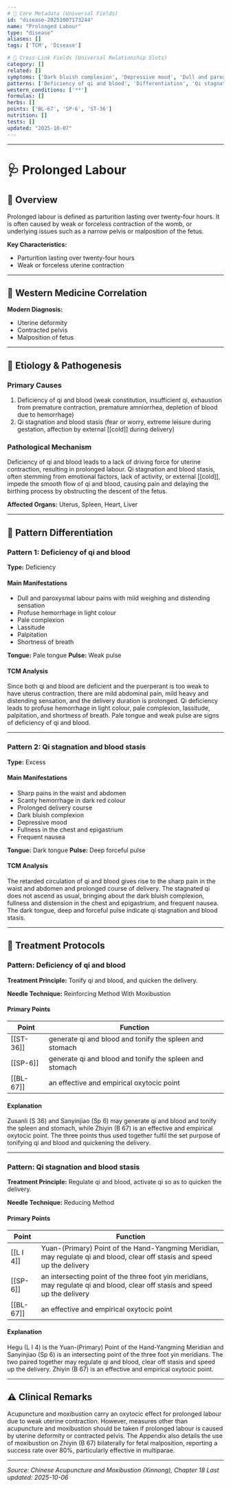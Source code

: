 ```yaml
---
# 🔹 Core Metadata (Universal Fields)
id: "disease-20251007173244"
name: "Prolonged Labour"
type: "disease"
aliases: []
tags: ['TCM', 'Disease']

# 🔹 Cross-Link Fields (Universal Relationship Slots)
category: []
related: []
symptoms: ['Dark bluish complexion', 'Depressive mood', 'Dull and paroxysmal labour pains with mild weighing and distending sensation', 'Frequent nausea', 'Fullness in the chest and epigastrium', 'Lassitude', 'Pale complexion', 'Palpitation', 'Profuse hemorrhage in light colour', 'Prolonged delivery course', 'Scanty hemorrhage in dark red colour', 'Sharp pains in the waist and abdomen', 'Shortness of breath']
patterns: ['Deficiency of qi and blood', 'Differentiation', 'Qi stagnation and blood stasis']
western_conditions: ['**']
formulas: []
herbs: []
points: ['BL-67', 'SP-6', 'ST-36']
nutrition: []
tests: []
updated: "2025-10-07"
---
```


------

# 🩺 Prolonged Labour

## 📖 Overview

Prolonged labour is defined as parturition lasting over twenty-four hours. It is often caused by weak or forceless contraction of the womb, or underlying issues such as a narrow pelvis or malposition of the fetus.

**Key Characteristics:**
- Parturition lasting over twenty-four hours
- Weak or forceless uterine contraction

---

## 🏥 Western Medicine Correlation

**Modern Diagnosis:**
- Uterine deformity
- Contracted pelvis
- Malposition of fetus

---

## 🧬 Etiology & Pathogenesis

### Primary Causes
1. Deficiency of qi and blood (weak constitution, insufficient qi, exhaustion from premature contraction, premature amniorrhea, depletion of blood due to hemorrhage)
2. Qi stagnation and blood stasis (fear or worry, extreme leisure during gestation, affection by external [[cold]] during delivery)

### Pathological Mechanism
Deficiency of qi and blood leads to a lack of driving force for uterine contraction, resulting in prolonged labour. Qi stagnation and blood stasis, often stemming from emotional factors, lack of activity, or external [[cold]], impede the smooth flow of qi and blood, causing pain and delaying the birthing process by obstructing the descent of the fetus.

**Affected Organs:** Uterus, Spleen, Heart, Liver

---

## 🔬 Pattern Differentiation

### Pattern 1: Deficiency of qi and blood

**Type:** Deficiency

#### Main Manifestations
- Dull and paroxysmal labour pains with mild weighing and distending sensation
- Profuse hemorrhage in light colour
- Pale complexion
- Lassitude
- Palpitation
- Shortness of breath

**Tongue:** Pale tongue
**Pulse:** Weak pulse

#### TCM Analysis
Since both qi and blood are deficient and the puerperant is too weak to have uterus contraction, there are mild abdominal pain, mild heavy and distending sensation, and the delivery duration is prolonged. Qi deficiency leads to profuse hemorrhage in light colour, pale complexion, lassitude, palpitation, and shortness of breath. Pale tongue and weak pulse are signs of deficiency of qi and blood.

---

### Pattern 2: Qi stagnation and blood stasis

**Type:** Excess

#### Main Manifestations
- Sharp pains in the waist and abdomen
- Scanty hemorrhage in dark red colour
- Prolonged delivery course
- Dark bluish complexion
- Depressive mood
- Fullness in the chest and epigastrium
- Frequent nausea

**Tongue:** Dark tongue
**Pulse:** Deep forceful pulse

#### TCM Analysis
The retarded circulation of qi and blood gives rise to the sharp pain in the waist and abdomen and prolonged course of delivery. The stagnated qi does not ascend as usual, bringing about the dark bluish complexion, fullness and distension in the chest and epigastrium, and frequent nausea. The dark tongue, deep and forceful pulse indicate qi stagnation and blood stasis.

---

## 💉 Treatment Protocols

### Pattern: Deficiency of qi and blood

**Treatment Principle:** Tonify qi and blood, and quicken the delivery.

**Needle Technique:** Reinforcing Method With Moxibustion

#### Primary Points

| Point | Function |
|-------|----------|
| [[ST-36]] | generate qi and blood and tonify the spleen and stomach |
| [[SP-6]] | generate qi and blood and tonify the spleen and stomach |
| [[BL-67]] | an effective and empirical oxytocic point |

#### Explanation
Zusanli (S 36) and Sanyinjiao (Sp 6) may generate qi and blood and tonify the spleen and stomach, while Zhiyin (B 67) is an effective and empirical oxytocic point. The three points thus used together fulfil the set purpose of tonifying qi and blood and quickening the delivery.

---

### Pattern: Qi stagnation and blood stasis

**Treatment Principle:** Regulate qi and blood, activate qi so as to quicken the delivery.

**Needle Technique:** Reducing Method

#### Primary Points

| Point | Function |
|-------|----------|
| [[L I 4]] | Yuan-(Primary) Point of the Hand-Yangming Meridian, may regulate qi and blood, clear off stasis and speed up the delivery |
| [[SP-6]] | an intersecting point of the three foot yin meridians, may regulate qi and blood, clear off stasis and speed up the delivery |
| [[BL-67]] | an effective and empirical oxytocic point |

#### Explanation
Hegu (L I 4) is the Yuan-(Primary) Point of the Hand-Yangming Meridian and Sanyinjiao (Sp 6) is an intersecting point of the three foot yin meridians. The two paired together may regulate qi and blood, clear off stasis and speed up the delivery. Zhiyin (B 67) is an effective and empirical oxytocic point.

---

## ⚠️ Clinical Remarks

Acupuncture and moxibustion carry an oxytocic effect for prolonged labour due to weak uterine contraction. However, measures other than acupuncture and moxibustion should be taken if prolonged labour is caused by uterine deformity or contracted pelvis. The Appendix also details the use of moxibustion on Zhiyin (B 67) bilaterally for fetal malposition, reporting a success rate over 80%, particularly effective in multiparae.

---


*Source: Chinese Acupuncture and Moxibustion (Xinnong), Chapter 18*
*Last updated: 2025-10-06*
